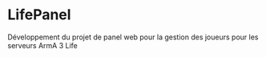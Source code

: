 # LifePanel
Développement du projet de panel web pour la gestion des joueurs pour les serveurs ArmA 3 Life
